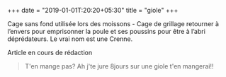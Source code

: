 +++
date = "2019-01-01T:20:20+05:30"
title = "giole"
+++

Cage sans fond utilisée lors des moissons - Cage de grillage retourner à l’envers pour emprisonner la poule et ses poussins pour être à l’abri déprédateurs. Le vrai nom est une Crenne.
<!--more-->
Article en cours de rédaction

> T'en mange pas? Ah j'te jure 8jours sur une giole t'en mangerai!!
